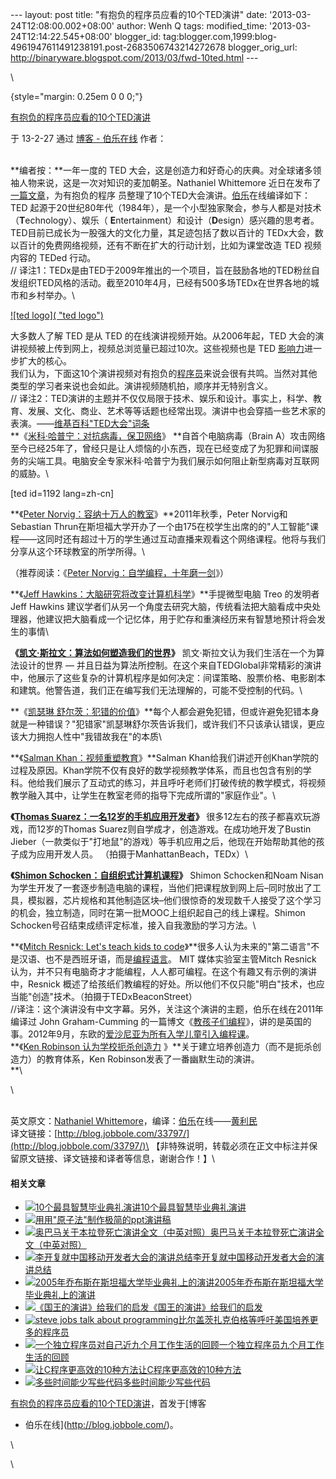 --- layout: post title: "有抱负的程序员应看的10个TED演讲" date:
'2013-03-24T12:08:00.002+08:00' author: Wenh Q tags: modified\_time:
'2013-03-24T12:14:22.545+08:00' blogger\_id:
tag:blogger.com,1999:blog-4961947611491238191.post-2683506743214272678
blogger\_orig\_url:
http://binaryware.blogspot.com/2013/03/fwd-10ted.html ---

\

 {style="margin: 0.25em 0 0 0;"}

[有抱负的程序员应看的10个TED演讲](http://blog.jobbole.com/33797/?utm_source=rss&utm_medium=rss&utm_campaign=%25e6%259c%2589%25e6%258a%25b1%25e8%25b4%259f%25e7%259a%2584%25e7%25a8%258b%25e5%25ba%258f%25e5%2591%2598%25e5%25ba%2594%25e7%259c%258b%25e7%259a%258410%25e4%25b8%25aated%25e6%25bc%2594%25e8%25ae%25b2)

于 13-2-27 通过 [博客 - 伯乐在线](http://blog.jobbole.com/) 作者：

\
**编者按：**一年一度的 TED
大会，这是创造力和好奇心的庆典。对全球诸多领袖人物来说，这是一次对知识的麦加朝圣。Nathaniel
Whittemore
近日在发布了[一篇文章](http://devbootcamp.com/2013/02/25/10-must-watch-ted-talks-for-all-aspiring-programmers/)，为有抱负的程序
员整理了10个TED大会演讲。[伯乐](http://www.jobbole.com/ "伯乐")在线编译如下：\
TED
起源于20世纪80年代（1984年），是一个小型独家聚会，参与人都是对技术（**T**echnology）、娱乐（ **E**ntertainment）和设计（**D**esign）感兴趣的思考者。TED目前已成长为一股强大的文化力量，其足迹包括了数以百计的
TEDx大会，数以百计的免费网络视频，还有不断在扩大的行动计划，比如为课堂改造
TED 视频内容的 TEDed 行动。\
//
译注1：TEDx是由TED于2009年推出的一个项目，旨在鼓励各地的TED粉丝自发组织TED风格的活动。截至2010年4月，已经有500多场TEDx在世界各地的城市和乡村举办。\

[![ted
logo]( "ted logo")](http://blog.jobbole.com/wp-content/uploads/2013/02/ted-logo.jpg "ted logo")

大多数人了解 TED 是从 TED 的在线演讲视频开始。从2006年起，TED
大会的演讲视频被上传到网上，视频总浏览量已超过10次。这些视频也是 TED
[影响力](http://www.amazon.cn/gp/product/B0044KME2E/ref=as_li_qf_sp_asin_il_tl?ie=UTF8&tag=vastwork-23&linkCode=as2&camp=536&creative=3200&creativeASIN=B0044KME2E "影响力")进一步扩大的核心。\
我们认为，下面这10个演讲视频对有抱负的[程序员](http://blog.jobbole.com/821/ "程序员的本质")来说会很有共鸣。当然对其他类型的学习者来说也会如此。演讲视频随机拍，顺序并无特别含义。\
//
译注2：TED演讲的主题并不仅仅局限于技术、娱乐和设计。事实上，科学、教育、发展、文化、商业、艺术等等话题也经常出现。演讲中也会穿插一些艺术家的表演。——[维基百科"TED大会"词条](http://zh.wikipedia.org/wiki/TED%E5%A4%A7%E4%BC%9A)\
**《[米科·哈普宁：对抗病毒，保卫网络](http://www.ted.com/talks/mikko_hypponen_fighting_viruses_defending_the_net.html)》 **自首个电脑病毒（Brain
A）攻击网络至今已经25年了，曾经只是让人烦恼的小东西，现在已经变成了为犯罪和间谍服务的尖端工具。电脑安全专家米科·哈普宁为我们展示如何阻止新型病毒对互联网的威胁。\

[ted id=1192 lang=zh-cn]

**《[Peter
Norvig：容纳十万人的教室](http://www.ted.com/talks/peter_norvig_the_100_000_student_classroom.html)》**2011年秋季，Peter
Norvig和Sebastian
Thrun在斯坦福大学开办了一个由175在校学生出席的的"人工智能"课程——这同时还有超过十万的学生通过互动直播来观看这个网络课程。他将与我们分享从这个环球教室的所学所得。\

（推荐阅读：《[Peter
Norvig：自学编程，十年磨一剑](http://blog.jobbole.com/22905/)》）

**《[Jeff
Hawkins：大脑研究将改变计算机科学](http://www.ted.com/talks/jeff_hawkins_on_how_brain_science_will_change_computing.html)》**手提微型电脑
Treo 的发明者 Jeff Hawkins
建议学者们从另一个角度去研究大脑，传统看法把大脑看成中央处理器，他建议把大脑看成一个记忆体，用于贮存和重演经历来有智慧地预计将会发生的事情\

**《[凯文·斯拉文：算法如何塑造我们的世界](http://www.ted.com/talks/kevin_slavin_how_algorithms_shape_our_world.html)》** 凯文·斯拉文认为我们生活在一个为算法设计的世界
—
并且日益为算法所控制。在这个来自TEDGlobal非常精彩的演讲中，他展示了这些复杂的计算机程序是如何决定：间谍策略、股票价格、电影剧本和建筑。他警告道，我们正在编写我们无法理解的，可能不受控制的代码。\

**《[凯瑟琳
舒尔茨：犯错的价值](http://www.ted.com/talks/kathryn_schulz_on_being_wrong.html)》**每个人都会避免犯错，但或许避免犯错本身就是一种错误？"犯错家"凯瑟琳舒尔茨告诉我们，或许我们不只该承认错误，更应该大力拥抱人性中"我错故我在"的本质\

**《[Salman
Khan：视频重塑教育](http://www.ted.com/talks/salman_khan_let_s_use_video_to_reinvent_education.html)》**Salman
Khan给我们讲述开创Khan学院的过程及原因。Khan学院不仅有良好的数学视频教学体系，而且也包含有别的学科。他给我们展示了互动式的练习，并且呼吁老师们打破传统的教学模式，将视频教学融入其中，让学生在教室老师的指导下完成所谓的"家庭作业"。\

**《[Thomas
Suarez：一名12岁的手机应用开发者](http://www.ted.com/talks/thomas_suarez_a_12_year_old_app_developer.html)》** 很多12左右的孩子都喜欢玩游戏，而12岁的Thomas
Suarez则自学成才，创造游戏。在成功地开发了Bustin
Jieber（一款类似于"打地鼠"的游戏）等手机应用之后，他现在开始帮助其他的孩子成为应用开发人员。
（拍摄于ManhattanBeach，TEDx）\

**《[Shimon
Schocken：自组织式计算机课程](http://www.ted.com/talks/shimon_schocken_the_self_organizing_computer_course.html)》** Shimon
Schocken和Noam
Nisan为学生开发了一套逐步制造电脑的课程，当他们把课程放到网上后–同时放出了工具，模拟器，芯片规格和其他制造区块–他们很惊奇的发现数千人接受了这个学习的机会，独立制造，同时在第一批MOOC上组织起自己的线上课程。Shimon
Schocken号召结束成绩评定标准，接入自我激励的学习方法。\

**《[Mitch Resnick: Let's teach kids to
code](http://www.ted.com/talks/mitch_resnick_let_s_teach_kids_to_code.html)》**很多人认为未来的"第二语言"不是汉语、也不是西班牙语，而是[编程语言](http://blog.jobbole.com/tag/%E7%BC%96%E7%A8%8B%E8%AF%AD%E8%A8%80/ "如何选择语言和编程语言排名相关文章")。
MIT 媒体实验室主管Mitch Resnick
认为，并不只有电脑奇才才能编程，人人都可编程。在这个有趣又有示例的演讲中，Resnick
概述了给孩纸们教编程的好处。所以他们不仅只能"明白"技术，也应当能"创造"技术。（拍摄于TEDxBeaconStreet）\
//译注：这个演讲没有中文字幕。另外，关注这个演讲的主题，伯乐在线在2011年编译过 John
Graham-Cumming
的一篇博文《[教孩子们编程](http://blog.jobbole.com/1470/)》，讲的是英国的事。2012年9月，东欧的[爱沙尼亚为所有入学儿童引入编程课](http://blog.jobbole.com/26461/)。\
**《[Ken
Robinson 认为学校扼杀创造力](http://www.ted.com/talks/ken_robinson_says_schools_kill_creativity.html) 》**关于建立培养创造力（而不是扼杀创造力）的教育体系，Ken
Robinson发表了一番幽默生动的演讲。\
 **\

\

\
英文原文：[Nathaniel
Whittemore](http://devbootcamp.com/2013/02/25/10-must-watch-ted-talks-for-all-aspiring-programmers/)，编译：[伯乐](http://www.jobbole.com/ "伯乐")在线——[黄利民](http://blog.jobbole.com/author/%E9%BB%84%E5%88%A9%E6%B0%91/)\
译文链接：[http://blog.jobbole.com/33797/](http://blog.jobbole.com/33797/)\
【非特殊说明，转载必须在正文中标注并保留原文链接、译文链接和译者等信息，谢谢合作！】\

#### 相关文章

-   [![10个最具智慧毕业典礼演讲]()](http://blog.jobbole.com/1329/)[10个最具智慧毕业典礼演讲](http://blog.jobbole.com/1329/)
-   [![用]()](http://blog.jobbole.com/1540/)[用"原子法"制作极简的ppt演讲稿](http://blog.jobbole.com/1540/)
-   [![奥巴马关于本拉登死亡演讲全文（中英对照）]()](http://blog.jobbole.com/735/)[奥巴马关于本拉登死亡演讲全文（中英对照）](http://blog.jobbole.com/735/)
-   [![李开复就中国移动开发者大会的演讲总结]()](http://blog.jobbole.com/283/)[李开复就中国移动开发者大会的演讲总结](http://blog.jobbole.com/283/)
-   [![2005年乔布斯在斯坦福大学毕业典礼上的演讲]()](http://blog.jobbole.com/190/)[2005年乔布斯在斯坦福大学毕业典礼上的演讲](http://blog.jobbole.com/190/)
-   [![《国王的演讲》给我们的启发]()](http://blog.jobbole.com/601/)[《国王的演讲》给我们的启发](http://blog.jobbole.com/601/)
-   [![steve jobs talk about
    programming]()](http://blog.jobbole.com/34103/)[比尔盖茨扎克伯格等呼吁美国培养更多的程序员](http://blog.jobbole.com/34103/)
-   [![一个独立程序员对自己近九个月工作生活的回顾]()](http://blog.jobbole.com/14542/)[一个独立程序员九个月工作生活的回顾](http://blog.jobbole.com/14542/)
-   [![让C程序更高效的10种方法]()](http://blog.jobbole.com/1198/)[让C程序更高效的10种方法](http://blog.jobbole.com/1198/)
-   [![多些时间能少写些代码]()](http://blog.jobbole.com/1568/)[多些时间能少写些代码](http://blog.jobbole.com/1568/)

[有抱负的程序员应看的10个TED演讲](http://blog.jobbole.com/33797/)，首发于[博客
- 伯乐在线](http://blog.jobbole.com/)。

\

\

